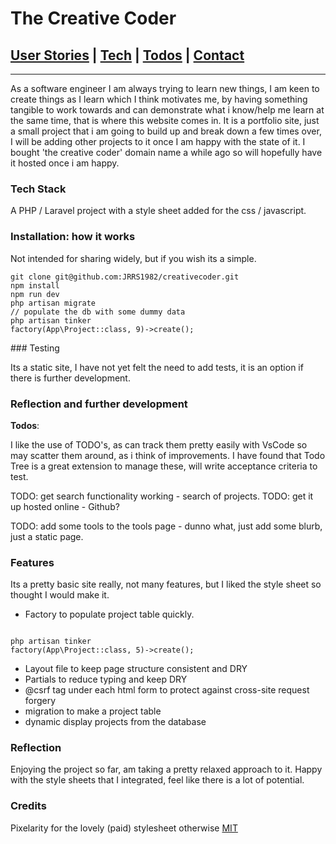 # The Creative Coder

## [User Stories](#user_story) | [Tech](#tech) | [Todos](#todos) | [Contact](#contact)

---
As a software engineer I am always trying to learn new things, I am keen to create things as I learn which I think motivates me, by having something tangible to work towards and can demonstrate what i know/help me learn at the same time, that is where this website comes in. It is a portfolio site, just a small project that i am going to build up and break down a few times over, I will be adding other projects to it once I am happy with the state of it. I bought 'the creative coder' domain name a while ago so will hopefully have it hosted once i am happy.

### <a name="Tech">Tech Stack</a>

A PHP / Laravel project with a style sheet added for the css / javascript.

### <a name="installation">Installation: how it works</a>

Not intended for sharing widely, but if you wish its a simple.

```
git clone git@github.com:JRRS1982/creativecoder.git
npm install
npm run dev
php artisan migrate
// populate the db with some dummy data
php artisan tinker
factory(App\Project::class, 9)->create();
```

### Testing

Its a static site, I have not yet felt the need to add tests, it is an option if there is further development.

### <a name="todos">Reflection and further development</a>

**Todos**:

I like the use of TODO's, as can track them pretty easily with VsCode so may scatter them around, as i think of improvements. I have found that Todo Tree is a great extension to manage these, will write acceptance criteria to test.

TODO: get search functionality working - search of projects.
TODO: get it up hosted online - Github?

TODO: add some tools to the tools page - dunno what, just add some blurb, just a static page.

### Features

Its a pretty basic site really, not many features, but I liked the style sheet so thought I would make it.

- Factory to populate project table quickly.

```

php artisan tinker
factory(App\Project::class, 5)->create();

```

- Layout file to keep page structure consistent and DRY
- Partials to reduce typing and keep DRY
- @csrf tag under each html form to protect against cross-site request forgery
- migration to make a project table
- dynamic display projects from the database

### Reflection

Enjoying the project so far, am taking a pretty relaxed approach to it. Happy with the style sheets that I integrated, feel like there is a lot of potential.

### Credits

Pixelarity for the lovely (paid) stylesheet otherwise [MIT](https://choosealicense.com/licenses/mit/)
